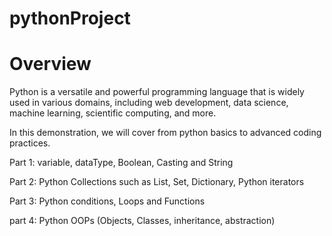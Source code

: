 # pythonProject

# Overview

Python is a versatile and powerful programming language that is widely used in 
various domains, including web development, data science, machine learning, scientific computing, and more.

In this demonstration, we will cover from python basics to advanced coding practices.

Part 1: 
  variable, dataType, Boolean, Casting and String
  
Part 2:
  Python Collections such as List, Set, Dictionary, 
  Python iterators
  
Part 3:
  Python conditions, Loops and Functions
  
 part 4:
  Python OOPs (Objects, Classes, inheritance, abstraction)
 
